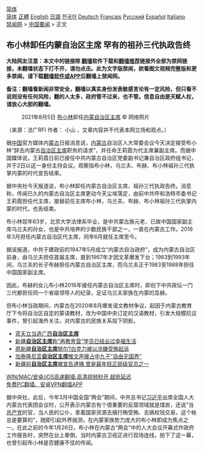  <!-- 面包屑导航 --> <div class="breadcrumb"><!-- GTranslate: https://gtranslate.io/ -->  <div class="switcher notranslate">  <div class="selected">  <a href="#" onclick="return false;"> 简体</a>  </div>  <div class="option">  <a href="https://www.bannedbook.org" onclick="doGTranslate('zh-CN|zh-CN');jQuery('div.switcher div.selected a').html(jQuery(this).html());return false;" title="简体中文" class="nturl selected"> 简体</a>  <a href="https://www.bannedbook.org/zh-tw/" onclick="doGTranslate('zh-CN|zh-TW');jQuery('div.switcher div.selected a').html(jQuery(this).html());return false;" title="繁體中文" class="nturl"> 正體</a>  <a href="https://www.bannedbook.org/en/" onclick="doGTranslate('zh-CN|en');jQuery('div.switcher div.selected a').html(jQuery(this).html());return false;" title="English" class="nturl"> English</a>  <a href="https://www.bannedbook.org/ja/" onclick="doGTranslate('zh-CN|ja');jQuery('div.switcher div.selected a').html(jQuery(this).html());return false;" title="日本語" class="nturl"> 日語</a>  <a href="https://www.bannedbook.org/ko/" onclick="doGTranslate('zh-CN|ko');jQuery('div.switcher div.selected a').html(jQuery(this).html());return false;" title="한국어" class="nturl"> 한국어</a>  <a href="https://www.bannedbook.org/de/" onclick="doGTranslate('zh-CN|de');jQuery('div.switcher div.selected a').html(jQuery(this).html());return false;" title="Deutsch" class="nturl"> Deutsch</a>  <a href="https://www.bannedbook.org/fr/" onclick="doGTranslate('zh-CN|fr');jQuery('div.switcher div.selected a').html(jQuery(this).html());return false;" title="Français" class="nturl"> Français</a>  <a href="https://www.bannedbook.org/ru/" onclick="doGTranslate('zh-CN|ru');jQuery('div.switcher div.selected a').html(jQuery(this).html());return false;" title="Русский" class="nturl"> Русский</a>  <a href="https://www.bannedbook.org/es/" onclick="doGTranslate('zh-CN|es');jQuery('div.switcher div.selected a').html(jQuery(this).html());return false;" title="Español" class="nturl"> Español</a>  <a href="https://www.bannedbook.org/it/" onclick="doGTranslate('zh-CN|it');jQuery('div.switcher div.selected a').html(jQuery(this).html());return false;" title="Italiano" class="nturl"> Italiano</a>  </div>  </div>      <div class='breadcrumb-sub'><!-- Breadcrumb NavXT 6.3.0 --> <a href="https://www.bannedbook.org/" class="home">禁闻网</a> &gt; <a href="https://www.bannedbook.org/bnews/headline/" class="category">中国要闻</a> &gt; 正文</div></div><h2>布小林卸任内蒙自治区主席 罕有的祖孙三代执政告终</h2> <p class="notice"><b>大陆网友注意：本文中的链接除 <a href="https://github.com/bannedbook/fanqiang" >翻墙</a>软件下载和<a href="https://github.com/killgcd/justmysocks/blob/master/README.md">翻墙推荐</a>链接外全部为禁网链接，未翻墙状态下打不开，请勿点击。此为文字版禁闻，欲看图文视频完整版和更多禁闻，请下载<a href="https://github.com/bannedbook/fanqiang">翻墙软件或APP</a>后翻墙上禁闻网。</p><p>备注：翻墙看新闻非常安全，翻墙以真实身份发表敏感言论有一定风险，但只看不说则没有任何风险，翻的人太多，政府管不过来，也不管。信息自由是天赋人权，请放心大胆的翻墙。</b></p>  <div class="entry"> <figure>                <figcaption>                2021年8月5日 <a href="https://www.bannedbook.org/bnews/tag/%e5%b8%83%e5%b0%8f%e6%9e%97/" class="st_tag internal_tag" rel="tag" title="标签 布小林 下的日志">布小林</a>卸任<a href="https://www.bannedbook.org/bnews/tag/%e5%86%85%e8%92%99/" class="st_tag internal_tag" rel="tag" title="标签 内蒙 下的日志">内蒙</a><a href="https://www.bannedbook.org/bnews/tag/%E8%87%AA%E6%B2%BB%E5%8C%BA/" class="st_tag internal_tag" rel="tag" title="标签 自治区 下的日志">自治区</a><a href="https://www.bannedbook.org/bnews/tag/%E4%B8%BB%E5%B8%AD/" class="st_tag internal_tag" rel="tag" title="标签 主席 下的日志">主席</a>                © 网络照片            </figcaption></figure> <p>（来源：法广RFI                                      作者：                                                                                                     小山                                                                                            ，文章内容并不代表本网立场和观点。）</p> <p >                    据<span class='wp_keywordlink_affiliate'><a href="https://www.bannedbook.org/" title="中国" target="_blank">中国</a></span>官方媒体内<a href="https://www.bannedbook.org/bnews/tag/%e8%92%99%e5%8f%a4/" class="st_tag internal_tag" rel="tag" title="标签 蒙古 下的日志">蒙古</a>日报消息说，<a href="https://www.bannedbook.org/bnews/tag/%e5%86%85%e8%92%99%e5%8f%a4/" class="st_tag internal_tag" rel="tag" title="标签 内蒙古 下的日志">内蒙古</a>自治区人大常委会议今天决定接受布小林“辞去内蒙古<a href="https://www.bannedbook.org/bnews/tag/%E8%87%AA%E6%B2%BB%E5%8C%BA%E4%B8%BB%E5%B8%AD/" class="st_tag internal_tag" rel="tag" title="标签 自治区主席 下的日志">自治区主席</a>职务的请求”，并任命王莉霞为代主席兼副主席。而据中国媒体说，王莉霞日前已接任中共内蒙古自治区党委副书记兼自治区政府组书记，并于2日以这一身份主持会议。观察指布小林，乌兰夫、布赫、布小林祖孙三代执掌内蒙的时代宣告结束。                </p>  <p>据中央社今天报道说，布小林卸任内蒙古自治区主席，祖孙三代执政告终。消息称，传闻已久的内蒙古自治区主席更动今天尘埃落定，由前中共呼和浩特市委书记王莉霞担任代主席，接替前任主席布小林，乌兰夫、布赫、布小林祖孙三代执掌内蒙的时代，也告结束。</p> <p>布小林现年63岁，北京大学法律系毕业，是中共蒙古族元老、已故中国国家副主席乌兰夫的孙女，也是中共培养的少数民族干部之一，一直在内蒙古工作。2016 年3月担任内蒙古自治区代主席，同年6月就任主席至今。</p>  <p>据该报道，中共于建政前的1947年5月成立“内蒙古自治政府”，成为内蒙古自治区前身，由乌兰夫担任首届主席，直到1967年才因文革爆发下台；1983到1993年间，乌兰夫的长子布赫担任内蒙古自治区主席，而乌兰夫正于1983至1988年担任中国国家副主席。</p> <p>因此，布赫的女儿布小林2016年接任内蒙古自治区主席时，即创下中共政坛一门三代都担任同一个省级领导人的纪录，足证乌兰夫家族在内蒙的显赫。</p>  <p>但布小林当政期间，内蒙古在2020年8月爆发语文教材争议，起因于内蒙古教育厅下令将自治区自定的蒙语教材，改为中国中央订定的汉语教材，引发大规模抗议事件，曾引起海外关注，对内蒙古的民族关系投下阴影。</p> <ul class='op-related-articles' title='相关阅读'> <li><a href='https://www.bannedbook.org/bnews/baitai/20210125/1474608.html' target='_blank'>蓝天立当选广西<b>自治区主席</b></a></li> <li><a href='https://www.bannedbook.org/bnews/baitai/20191209/1237776.html' target='_blank'>新疆<b>自治区主席</b>称“再教育营”学员已结业过幸福生活</a></li> <li><a href='https://www.bannedbook.org/bnews/headline/20190508/1124628.html' target='_blank'>原新疆<b>自治区主席</b>努尔?白克力被以涉嫌受贿起诉</a></li> <li><a href='https://www.bannedbook.org/bnews/worldnews/20190422/1117206.html' target='_blank'>加泰隆尼亚<b>自治区主席</b>推文声援占中九子“自由无国界”</a></li> <li><a href='https://www.bannedbook.org/bnews/baitai/20190403/1107839.html' target='_blank'>新疆前<b>自治区主席</b>被宣告逮捕 曾是最年轻正部级官员之一</a></li> </ul> <p class="texttj"> <a href="https://github.com/bannedbook/fanqiang/wiki/V2ray%E6%9C%BA%E5%9C%BA" target="_blank">WIN/MAC/安卓/iOS高速翻墙:高清视频秒开,超低延迟</a><br/> <a href="https://github.com/bannedbook/fanqiang/wiki/%E7%A6%81%E9%97%BB%E7%BD%91%E5%AE%89%E5%8D%93%E7%BF%BB%E5%A2%99%E6%96%B0%E9%97%BBAPP" target="_blank">免费PC翻墙、安卓VPN翻墙APP</a></p> <p>据中央社，此后，今年3月中国全国“两会”期间，中共总书记<a href="https://www.bannedbook.org/bnews/tag/%e4%b9%a0%e8%bf%91%e5%b9%b3/" class="st_tag internal_tag" rel="tag" title="标签 习近平 下的日志">习近平</a>出席全国人大内蒙古代表团会议时，公开表示内蒙古有个很重要的反腐领域就是煤炭，还说“当<a href="https://www.bannedbook.org/bnews/tag/%e5%85%b1%e4%ba%a7%e5%85%9a/" class="st_tag internal_tag" rel="tag" title="标签 共产党 下的日志">共产党</a>的官，当人民的公仆，拿着国家资源去搞行贿受贿、去搞权钱交易，这个帐总是要算的”，随即引起外界揣测，在内蒙家族势力庞大的布小林即成为焦点之一。在此之前的今年1月26日，布小林在内蒙古“两会”中的人大会议开幕式作政府工作报告时，突然在台上晕倒，当时内蒙古卫视正进行现场连线，拍下了这一幕，也曾引起布小林是否健康不佳的传闻。</p><a name='sharetosocial'></a>  <div style="margin-bottom:5px;padding-bottom:5px;clear:both"> <div id="archive-pix-1" class="banner-ads"> <!-- AuctionX Display platform tag START --> <div id="26318x728x90x621x_ADSLOT2" clicktrack="%%CLICK_URL_ESC%%"></div> <!-- AuctionX Display platform tag END --> </div> <div id="archive-pix-2" class="banner-ads"> <!-- AuctionX Display platform tag START --> <div id="26315x300x250x621x_ADSLOT2" clicktrack="%%CLICK_URL_ESC%%"></div> <!-- AuctionX Display platform tag END --> </div> </div>  <div id="archive-pix-1" class="banner-ads"> <!-- AuctionX Display platform tag START --> <div id="26318x728x90x621x_ADSLOT3" clicktrack="%%CLICK_URL_ESC%%"></div> <!-- AuctionX Display platform tag END --> </div> </div><!--END ENTRY--> 